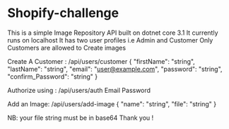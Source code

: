 # Shopify-challenge
This is a simple Image Repository API built on dotnet core 3.1
It currently runs on localhost
It has two user profiles i.e Admin and Customer
Only Customers are allowed to Create images

Create A Customer : /api/users/customer
{
  "firstName": "string",
  "lastName": "string",
  "email": "user@example.com",
  "password": "string",
  "confirm_Password": "string"
}

Authorize using : /api/users/auth
Email
Password


Add an Image: /api/users/add-image
{
  "name": "string",
  "file": "string"
}

NB: your file string must be in base64
Thank you !
